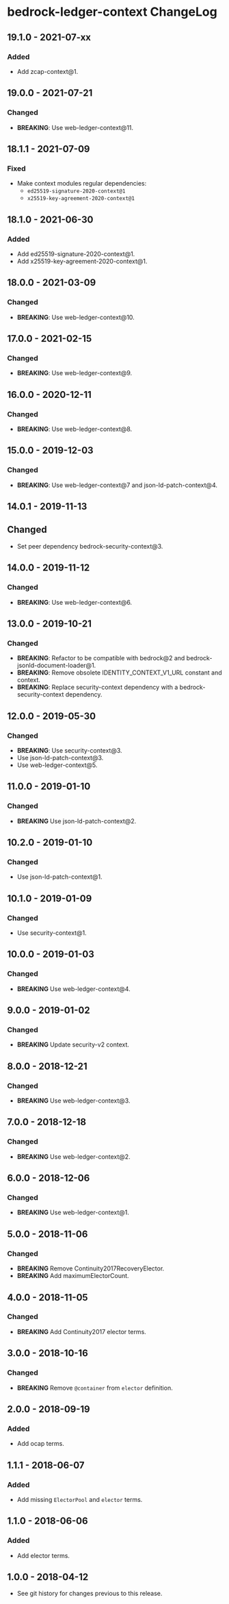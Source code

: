 # bedrock-ledger-context ChangeLog

## 19.1.0 - 2021-07-xx

### Added
- Add zcap-context@1.

## 19.0.0 - 2021-07-21

### Changed
- **BREAKING**: Use web-ledger-context@11.

## 18.1.1 - 2021-07-09

### Fixed
- Make context modules regular dependencies:
  - `ed25519-signature-2020-context@1`
  - `x25519-key-agreement-2020-context@1`

## 18.1.0 - 2021-06-30

### Added
- Add ed25519-signature-2020-context@1.
- Add x25519-key-agreement-2020-context@1.

## 18.0.0 - 2021-03-09

### Changed
- **BREAKING**: Use web-ledger-context@10.

## 17.0.0 - 2021-02-15

### Changed
- **BREAKING**: Use web-ledger-context@9.

## 16.0.0 - 2020-12-11

### Changed
- **BREAKING**: Use web-ledger-context@8.

## 15.0.0 - 2019-12-03

### Changed
- **BREAKING**: Use web-ledger-context@7 and json-ld-patch-context@4.

## 14.0.1 - 2019-11-13

## Changed
- Set peer dependency bedrock-security-context@3.

## 14.0.0 - 2019-11-12

### Changed
- **BREAKING**: Use web-ledger-context@6.

## 13.0.0 - 2019-10-21

### Changed
- **BREAKING**: Refactor to be compatible with bedrock@2 and
  bedrock-jsonld-document-loader@1.
- **BREAKING**: Remove obsolete IDENTITY_CONTEXT_V1_URL constant and context.
- **BREAKING**: Replace security-context dependency with a
  bedrock-security-context dependency.

## 12.0.0 - 2019-05-30

### Changed
- **BREAKING**: Use security-context@3.
- Use json-ld-patch-context@3.
- Use web-ledger-context@5.

## 11.0.0 - 2019-01-10

### Changed
- **BREAKING** Use json-ld-patch-context@2.

## 10.2.0 - 2019-01-10

### Changed
- Use json-ld-patch-context@1.

## 10.1.0 - 2019-01-09

### Changed
- Use security-context@1.

## 10.0.0 - 2019-01-03

### Changed
- **BREAKING** Use web-ledger-context@4.

## 9.0.0 - 2019-01-02

### Changed
- **BREAKING** Update security-v2 context.

## 8.0.0 - 2018-12-21

### Changed
- **BREAKING** Use web-ledger-context@3.

## 7.0.0 - 2018-12-18

### Changed
- **BREAKING** Use web-ledger-context@2.

## 6.0.0 - 2018-12-06

### Changed
- **BREAKING** Use web-ledger-context@1.

## 5.0.0 - 2018-11-06

### Changed
- **BREAKING** Remove Continuity2017RecoveryElector.
- **BREAKING** Add maximumElectorCount.

## 4.0.0 - 2018-11-05

### Changed
- **BREAKING** Add Continuity2017 elector terms.

## 3.0.0 - 2018-10-16

### Changed
- **BREAKING** Remove `@container` from `elector` definition.

## 2.0.0 - 2018-09-19

### Added
- Add ocap terms.

## 1.1.1 - 2018-06-07

### Added
- Add missing `ElectorPool` and `elector` terms.

## 1.1.0 - 2018-06-06

### Added
- Add elector terms.

## 1.0.0 - 2018-04-12

- See git history for changes previous to this release.
